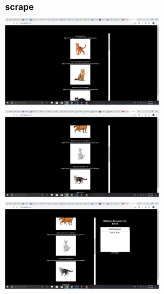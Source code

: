 # scrape

![image1](/images/image1.png)

![image2](/images/image2.png)

![image3](/images/image3.png)
